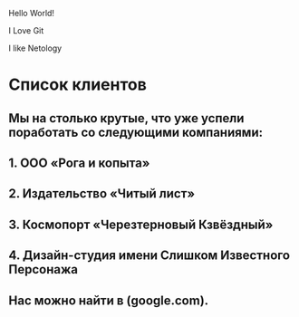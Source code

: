 Hello World!

I Love Git

I like Netology

# Список клиентов 

## Мы на столько крутые, что уже успели поработать со следующими компаниями: 

## 1. ООО «Рога и копыта» 
## 2. Издательство «Читый лист» 
## 3. Космопорт «Черезтерновый Кзвёздный» 
## 4. Дизайн-студия имени Слишком Известного Персонажа 

## Нас можно найти в (google.com). 